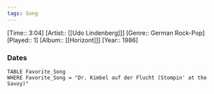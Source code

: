 ```yaml
---
tags: Song  
---
```

[Time:: 3:04]
[Artist:: [[Udo Lindenberg]]]
[Genre:: German Rock-Pop]
[Played:: 1]
[Album:: [[Horizont]]]
[Year:: 1986]
### Dates
````dataview
TABLE Favorite_Song
WHERE Favorite_Song = "Dr. Kimbel auf der Flucht (Stompin' at the Savoy)"
````